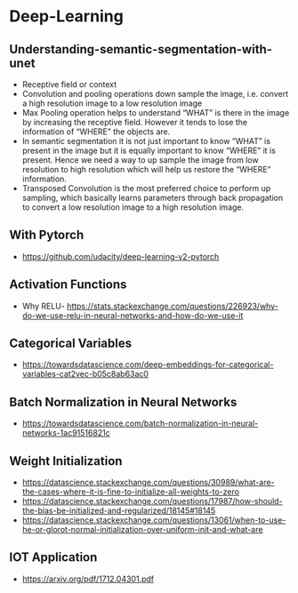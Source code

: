 # Deep-Learning

## Understanding-semantic-segmentation-with-unet

* Receptive field or context
* Convolution and pooling operations down sample the image, i.e. convert a high resolution image to a low resolution image
* Max Pooling operation helps to understand “WHAT” is there in the image by increasing the receptive field. However it tends to lose the information of “WHERE” the objects are.
* In semantic segmentation it is not just important to know “WHAT” is present in the image but it is equally important to know “WHERE” it is present. Hence we need a way to up sample the image from low resolution to high resolution which will help us restore the “WHERE” information.
* Transposed Convolution is the most preferred choice to perform up sampling, which basically learns parameters through back propagation to convert a low resolution image to a high resolution image.

## With Pytorch

* https://github.com/udacity/deep-learning-v2-pytorch


## Activation Functions

* Why RELU- https://stats.stackexchange.com/questions/226923/why-do-we-use-relu-in-neural-networks-and-how-do-we-use-it

## Categorical Variables

* https://towardsdatascience.com/deep-embeddings-for-categorical-variables-cat2vec-b05c8ab63ac0

## Batch Normalization in Neural Networks

* https://towardsdatascience.com/batch-normalization-in-neural-networks-1ac91516821c

## Weight Initialization

* https://datascience.stackexchange.com/questions/30989/what-are-the-cases-where-it-is-fine-to-initialize-all-weights-to-zero
* https://datascience.stackexchange.com/questions/17987/how-should-the-bias-be-initialized-and-regularized/18145#18145
* https://datascience.stackexchange.com/questions/13061/when-to-use-he-or-glorot-normal-initialization-over-uniform-init-and-what-are

## IOT Application
- https://arxiv.org/pdf/1712.04301.pdf
